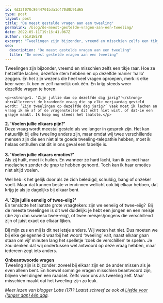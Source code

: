 ```yaml
---
id: 4d33f070c8644701bda1c470d0b91d65
type: post
layout: post
title: "De meest gestelde vragen aan een tweeling"
permalink: /blog/de-meest-gestelde-vragen-aan-een-tweeling/
date: 2022-05-11T19:16:41.067Z
author: 7biA1WiYB
excerpt: "Tweelingen zijn bijzonder, vreemd en misschien zelfs een tikje raar. Hoe ze hetzelfde lachen, dezelfde stem hebben en op dezelfde manier ‘hallo’ zeggen. En het zijn wezens die heel veel vragen oproepen, merk ik elke keer weer. Ik ben er zelf namelijk ook één. En krijg steeds weer dezelfde vragen te horen.   "
seo:
  description: "De meest gestelde vragen aan een tweeling"
  title: "De meest gestelde vragen aan een tweeling"
---
```

Tweelingen zijn bijzonder, vreemd en misschien zelfs een tikje raar. Hoe ze hetzelfde lachen, dezelfde stem hebben en op dezelfde manier ‘hallo’ zeggen. En het zijn wezens die heel veel vragen oproepen, merk ik elke keer weer. Ik ben er zelf namelijk ook één. En krijg steeds weer dezelfde vragen te horen.   

    <p><strong>1. 'Zijn jullie dan op dezelfde dag jarig?'</strong><br>Allereerst de brandende vraag die op elke verjaardag gesteld wordt: ‘Zijn tweelingen op dezelfde dag jarig?’ Vaak moet ik lachen en vraag ik me af of de vragensteller dit echt niet wist, of dat-ie een grapje maakt. Ik hoop nog steeds het laatste.</p>
<p><strong>2. 'Voelen jullie elkaars pijn?'</strong><br>Deze vraag wordt meestal gesteld als we langer in gesprek zijn. Het kan natuurlijk bij elke tweeling anders zijn, maar omdat wij twee verschillende mensen zijn die een niet al te goede tweeling-telepathie hebben, moet ik helaas onthullen dat dit in ons geval een fabeltje is.<br> <br><strong>3. 'Voelen jullie elkaars emoties?'</strong><br>Als zij huilt, moet ik huilen. En wanneer ze hard lacht, kan ik zo met haar meelachen zonder de grap te hebben gehoord. Toch kan ik haar emoties niet altijd voelen.</p>
<p>Wel heb ik het gelijk door als ze zich beledigd, schuldig, bang of onzeker voelt. Maar dat kunnen beste vriendinnen wellicht ook bij elkaar hebben, dat krijg je als je dagelijks bij elkaar bent.<br> <br><strong>4. 'Zijn jullie eeneiig of twee-eiig?'</strong><br>En tenslotte het laatste grote vraagteken: zijn we eeneiig of twee-eiig?  Bij de meeste tweelingen is dit wel duidelijk: je hebt een jongen en een meisje (die zijn dan sowieso twee-eiig), of twee meisjes/jongens die verschillend zijn of juist exact op elkaar lijken.</p>
<p>Bij mijn zus en mij is dit net ietsje anders. Wij weten het niet. Dus moeten we bij elke gelegenheid waarbij het woord ‘tweeling’ valt, naast elkaar gaan staan om vijf minuten lang het spelletje ‘zoek de verschillen’ te spelen. Je zou denken dat wij ondertussen wel antwoord op deze vraag hebben, maar iedereen zegt iets anders.</p>
<p><strong>Onbeantwoorde vragen</strong><br>Tweeling zijn is bijzonder: zoveel bij elkaar zijn en de ander missen als je even alleen bent. En hoewel sommige vragen misschien beantwoord zijn, blijven veel dingen een raadsel. Zelfs voor ons als tweeling zelf. Maar misschien maakt dat het tweeling-zijn zo leuk.</p>
<p><em>Meer lezen van blogger Lotte (17)? Laatst schreef ze ook al <a href="https://original.sevendays.nl/blog/liefde-voor-langer-dan-%C3%A9%C3%A9n-dag">Liefde voor (langer dan) één dag</a>.</em></p>  
